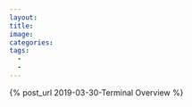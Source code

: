 ```yaml
---
layout: 
title: 
image:
categories: 
tags:
  - 
  - 
---
```


{% post_url 2019-03-30-Terminal Overview %}